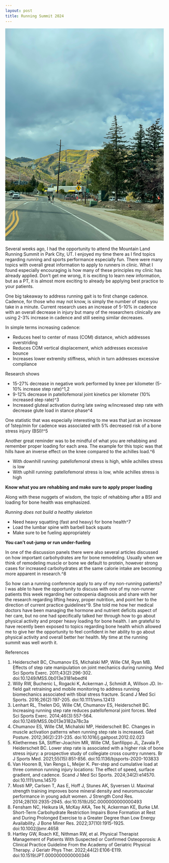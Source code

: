 ```yaml
---
layout: post
title: Running Summit 2024
---
```


![yellow and green fall colors on Park City, UT hill](/images/RunningSummit-2024/fall-hill.jpeg)

Several weeks ago, I had the opportunity to attend the Mountain Land Running Summit in Park City, UT.  I enjoyed my time there as I find topics regarding running and sports performance especially fun.  There were many topics with overall great information to apply to runners in clinic.  What I found especially encouraging is how many of these principles my clinic has already applied.  Don’t get me wrong, it is exciting to learn new information, but as a PT, it is almost more exciting to already be applying best practice to your patients.

One big takeaway to address running gait is to first change cadence.  Cadence, for those who may not know, is simply the number of steps you take in a minute.  Current research uses an increase of 5-10% in cadence with an overall decrease in injury but many of the researchers clinically are using 2-3% increase in cadence and still seeing similar decreases.


In simple terms increasing cadence:

*	Reduces heel to center of mass (COM) distance, which addresses overstriding
*	Reduces COM vertical displacement, which addresses excessive bounce
*	Increases lower extremity stiffness, which in turn addresses excessive compliance

Research shows 

* 15-27% decrease in negative work performed by knee per kilometer (5-10% increase step rate)^1,2
* 9-12% decrease in patellofemoral joint kinetics per kilometer (10% increased step rate)^3
* Increased gluteal activation during late swing w/increased step rate with decrease glute load in stance phase^4

One statistic that was especially interesting to me was that just an increase of 1step/min for cadence was associated with 5% decreased risk of a bone stress injury (BSI)!^5


Another great reminder was to be mindful of what you are rehabbing and remember proper loading for each area.  The example for this topic was that hills have an inverse effect on the knee compared to the achilles load.^6

* With downhill running: patellofemoral stress is high, while achilles stress is low
* With uphill running: patellofemoral stress is low, while achilles stress is high

**Know what you are rehabbing and make sure to apply proper loading**

Along with these nuggets of wisdom, the topic of rehabbing after a BSI and loading for bone health was emphasized.

*Running does not build a healthy skeleton*

* Need heavy squatting (fast and heavy) for bone health^7
* Load the lumbar spine with barbell back squats 
* Make sure to be fueling appropriately 

**You can’t out-jump or run under-fueling**

In one of the discussion panels there were also several articles discussed on how important carbohydrates are for bone remodeling.  Usually when we think of remodeling muscle or bone we default to protein, however strong cases for increased carbohydrates at the same calorie intake are becoming more apparent in research.^8

So how can a running conference apply to any of my non-running patients?  I was able to have the opportunity to discuss with one of my non-runner patients this week regarding her osteopenia diagnosis and share with her the research regarding lifting heavy, proper nutrition, and point her to the direction of current practice guidelines^9.  She told me how her medical doctors have been managing the hormone and nutrient deficits aspect of her care, but no one had specifically talked her through how to go about physical activity and proper heavy loading for bone health.  I am grateful to have recently been exposed to topics regarding bone health which allowed me to give her the opportunity to feel confident in her ability to go about physical activity and overall better her health.  My time at the running summit was well worth it.


References
1.	Heiderscheit BC, Chumanov ES, Michalski MP, Wille CM, Ryan MB. Effects of step rate manipulation on joint mechanics during running. Med Sci Sports Exerc. 2011;43(2):296-302. doi:10.1249/MSS.0b013e3181ebedf4
2.	Willy RW, Buchenic L, Rogacki K, Ackerman J, Schmidt A, Willson JD. In-field gait retraining and mobile monitoring to address running biomechanics associated with tibial stress fracture. Scand J Med Sci Sports. 2016;26(2):197-205. doi:10.1111/sms.12413
3.	Lenhart RL, Thelen DG, Wille CM, Chumanov ES, Heiderscheit BC. Increasing running step rate reduces patellofemoral joint forces. Med Sci Sports Exerc. 2014;46(3):557-564. doi:10.1249/MSS.0b013e3182a78c3a
4.	Chumanov ES, Wille CM, Michalski MP, Heiderscheit BC. Changes in muscle activation patterns when running step rate is increased. Gait Posture. 2012;36(2):231-235. doi:10.1016/j.gaitpost.2012.02.023
5.	Kliethermes SA, Stiffler-Joachim MR, Wille CM, Sanfilippo JL, Zavala P, Heiderscheit BC. Lower step rate is associated with a higher risk of bone stress injury: a prospective study of collegiate cross country runners. Br J Sports Med. 2021;55(15):851-856. doi:10.1136/bjsports-2020-103833
6.	Van Hooren B, Van Rengs L, Meijer K. Per-step and cumulative load at three common running injury locations: The effect of speed, surface gradient, and cadence. Scand J Med Sci Sports. 2024;34(2):e14570. doi:10.1111/sms.14570
7.	Mosti MP, Carlsen T, Aas E, Hoff J, Stunes AK, Syversen U. Maximal strength training improves bone mineral density and neuromuscular performance in young adult women. J Strength Cond Res. 2014;28(10):2935-2945. doi:10.1519/JSC.0000000000000493
8.	Fensham NC, Heikura IA, McKay AKA, Tee N, Ackerman KE, Burke LM. Short-Term Carbohydrate Restriction Impairs Bone Formation at Rest and During Prolonged Exercise to a Greater Degree than Low Energy Availability. J Bone Miner Res. 2022;37(10):1915-1925. doi:10.1002/jbmr.4658
9.	Hartley GW, Roach KE, Nithman RW, et al. Physical Therapist Management of Patients With Suspected or Confirmed Osteoporosis: A Clinical Practice Guideline From the Academy of Geriatric Physical Therapy. J Geriatr Phys Ther. 2022;44(2):E106-E119. doi:10.1519/JPT.0000000000000346

